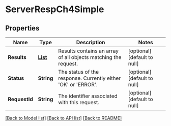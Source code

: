# ServerRespCh4Simple
## Properties

Name | Type | Description | Notes
------------ | ------------- | ------------- | -------------
**Results** | [**List**](ServerRespCh4Simple_Results.md) | Results contains an array of all objects matching the request. | [optional] [default to null]
**Status** | **String** | The status of the response. Currently either &#39;OK&#39; or &#39;ERROR&#39;. | [optional] [default to null]
**RequestId** | **String** | The identifier associated with this request. | [optional] [default to null]

[[Back to Model list]](../README.md#documentation-for-models) [[Back to API list]](../README.md#documentation-for-api-endpoints) [[Back to README]](../README.md)

